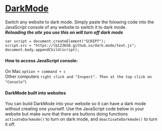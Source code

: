 # [DarkMode](https://lb123658.github.io/dark.mode/)
Switch any website to dark mode.
Simply paste the folowing code into the JavaScript console of any website to switch it to dark mode.\
_**Reloading the site you use this on will turn off dark mode**_
```
var script = document.createElement("SCRIPT");
script.src = "https://lb123658.github.io/dark.mode/text.js";
document.body.appendChild(script);
```
#### How to access JavaScript console:
On Mac ```option + command + c```\
Other computers ```right click and "Inspect". Then at the top click on "Console"```\\
#### DarkMode built into websites
You can build DarkMode into your website so it can have a dark mode without creating one yourself. Use the JavaScript code below in your website but make sure that there are buttons doing functions ```activateDarkmode()``` to turn on dark mode, and ```deactivateDarkmode()``` to turn it off.
